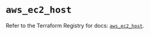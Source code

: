 # `aws_ec2_host`

Refer to the Terraform Registry for docs: [`aws_ec2_host`](https://registry.terraform.io/providers/hashicorp/aws/6.6.0/docs/resources/ec2_host).
